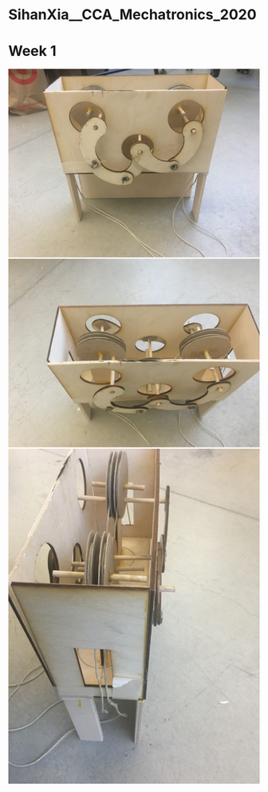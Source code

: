 # SihanXia__CCA_Mechatronics_2020
# Week 1
![week1](/Pulley/IMG_0660.JPG)
![week1](Pulley/IMG_0661.JPG)
![week1](Pulley/IMG_0674.JPG)
